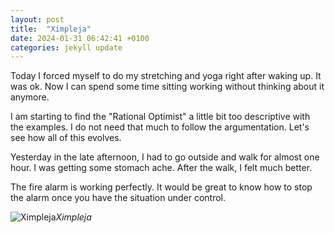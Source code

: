 ```yaml
---
layout: post
title:  "Ximpleja"
date: 2024-01-31 06:42:41 +0100
categories: jekyll update
---
```


Today I forced myself to do my stretching and yoga right after waking up. It was ok. Now I can spend some time sitting working without thinking about it anymore.  

I am starting to find the "Rational Optimist" a little bit too descriptive with the examples. I do not need that much to follow the argumentation. Let's see how all of this evolves.  

Yesterday in the late afternoon, I had to go outside and walk for almost one hour. I was getting some stomach ache. After the walk, I felt much better.  

The fire alarm is working perfectly. It would be great to know how to stop the alarm once you have the situation under control.  








![Ximpleja]()*Ximpleja*&nbsp;



[jekyll-docs]: https://jekyllrb.com/docs/home
[jekyll-gh]:   https://github.com/jekyll/jekyll
[jekyll-talk]: https://talk.jekyllrb.com/
